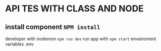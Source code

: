 # API TES WITH CLASS AND NODE
## install component `NPM install`
 
developer with nodemon   `npm run dev`
run app with `npm start`
envairoment variables .env